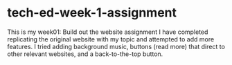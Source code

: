 # tech-ed-week-1-assignment
This is my week01: Build out the website assignment
I have completed replicating the original website with my topic and attempted to add more features.
I tried adding background music, buttons (read more) that direct to other relevant websites, and a back-to-the-top button.
